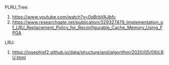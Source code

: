 PLRU_Tree:

1. https://www.youtube.com/watch?v=0qBrbVAJbfc
2. https://www.researchgate.net/publication/329327479_Implementation_of_LRU_Replacement_Policy_for_Reconfigurable_Cache_Memory_Using_FPGA

LRU:

1. https://josephjsf2.github.io/data/structure/and/algorithm/2020/05/09/LRU.html
